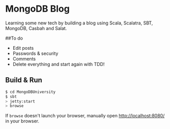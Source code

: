 # MongoDB Blog #

Learning some new tech by building a blog using Scala, Scalatra, SBT, MongoDB, Casbah and Salat.

##To do
* Edit posts
* Passwords & security
* Comments
* Delete everything and start again with TDD!

## Build & Run ##

```sh
$ cd MongoDBUniversity
$ sbt
> jetty:start
> browse
```

If `browse` doesn't launch your browser, manually open [http://localhost:8080/](http://localhost:8080/) in your browser.
